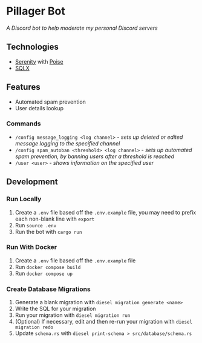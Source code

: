 # Pillager Bot
*A Discord bot to help moderate my personal Discord servers*

## Technologies
- [Serenity](https://github.com/serenity-rs/serenity) with [Poise](https://github.com/serenity-rs/poise)
- [SQLX](https://github.com/launchbadge/sqlx)

## Features
- Automated spam prevention
- User details lookup

### Commands
- `/config message_logging <log channel>` - *sets up deleted or edited message logging to the specified channel*
- `/config spam_autoban <threshold> <log channel>` - *sets up automated spam prevention, by banning users after a threshold is reached*
- `/user <user>` - *shows information on the specified user*

## Development

### Run Locally
1. Create a `.env` file based off the `.env.example` file, you may need to prefix each non-blank line with `export `
2. Run `source .env`
3. Run the bot with `cargo run`

### Run With Docker
1. Create a `.env` file based off the `.env.example` file
2. Run `docker compose build`
3. Run `docker compose up`

### Create Database Migrations
1. Generate a blank migration with `diesel migration generate <name>`
2. Write the SQL for your migration
3. Run your migration with `diesel migration run`
4. (Optional) If necessary, edit and then re-run your migration with `diesel migration redo`
5. Update `schema.rs` with `diesel print-schema > src/database/schema.rs`
